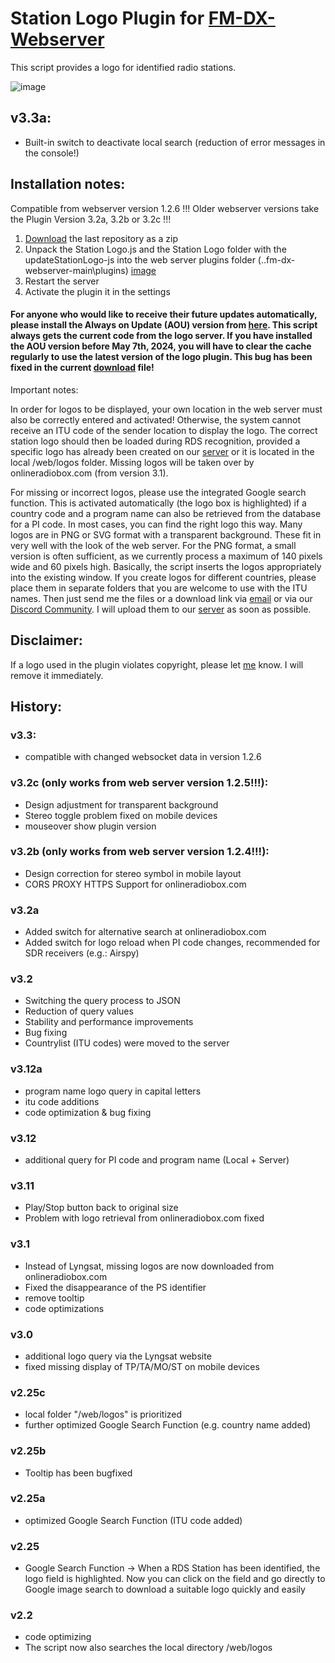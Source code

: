 # Station Logo Plugin for [FM-DX-Webserver](https://github.com/NoobishSVK/fm-dx-webserver)

This script provides a logo for identified radio stations.

![image](https://github.com/user-attachments/assets/4b28bf54-4686-4253-97b8-2929eb67b612)

## v3.3a:
- Built-in switch to deactivate local search (reduction of error messages in the console!)

## Installation notes:

Compatible from webserver version 1.2.6 !!! Older webserver versions take the Plugin Version 3.2a, 3.2b or 3.2c !!!

1. [Download](https://github.com/Highpoint2000/webserver-station-logos/releases) the last repository as a zip
2. Unpack the Station Logo.js and the Station Logo folder with the updateStationLogo-js into the web server plugins folder (..fm-dx-webserver-main\plugins) [image](https://github.com/Highpoint2000/webserver-station-logos/assets/168109804/e0a6fd0e-a70e-4624-9487-b96df144d703)
3. Restart the server
4. Activate the plugin it in the settings

#### For anyone who would like to receive their future updates automatically, please install the Always on Update (AOU) version from [here](https://tef.noobish.eu/logos/scripts/StationLogo_AOU_Version.zip). This script always gets the current code from the logo server. If you have installed the AOU version before May 7th, 2024, you will have to clear the cache regularly to use the latest version of the logo plugin. This bug has been fixed in the current [download](https://tef.noobish.eu/logos/scripts/StationLogo_AOU_Version.zip) file!

Important notes: 

In order for logos to be displayed, your own location in the web server must also be correctly entered and activated! Otherwise, the system cannot receive an ITU code of the sender location to display the logo. The correct station logo should then be loaded during RDS recognition, provided a specific logo has already been created on our [server](https://tef.noobish.eu/logos/logo_preview.html) or it is located in the local /web/logos folder. Missing logos will be taken over by onlineradiobox.com (from version 3.1).

For missing or incorrect logos, please use the integrated Google search function. This is activated automatically (the logo box is highlighted) if a country code and a program name can also be retrieved from the database for a PI code. In most cases, you can find the right logo this way. Many logos are in PNG or SVG format with a transparent background. These fit in very well with the look of the web server. For the PNG format, a small version is often sufficient, as we currently process a maximum of 140 pixels wide and 60 pixels high. Basically, the script inserts the logos appropriately into the existing window. If you create logos for different countries, please place them in separate folders that you are welcome to use with the ITU names. Then just send me the files or a download link via [email](mailto:highpoint2000@googlemail.com) or via our [Discord Community](https://discord.gg/fmdx). I will upload them to our [server](https://tef.noobish.eu/logos/logo_preview.html) as soon as possible.

## Disclaimer: 
If a logo used in the plugin violates copyright, please let [me](mailto:highpoint2000@googlemail.com) know. I will remove it immediately.

## History:

### v3.3:
- compatible with changed websocket data in version 1.2.6

### v3.2c (only works from web server version 1.2.5!!!):
- Design adjustment for transparent background
- Stereo toggle problem fixed on mobile devices
- mouseover show plugin version

### v3.2b (only works from web server version 1.2.4!!!):
- Design correction for stereo symbol in mobile layout
- CORS PROXY HTTPS Support for onlineradiobox.com 

### v3.2a
- Added switch for alternative search at onlineradiobox.com
- Added switch for logo reload when PI code changes, recommended for SDR receivers (e.g.: Airspy)

### v3.2
- Switching the query process to JSON
- Reduction of query values
- Stability and performance improvements
- Bug fixing
- Countrylist (ITU codes) were moved to the server

### v3.12a
- program name logo query in capital letters
- itu code additions
- code optimization & bug fixing

### v3.12
- additional query for PI code and program name (Local + Server)

### v3.11
- Play/Stop button back to original size
- Problem with logo retrieval from onlineradiobox.com fixed

### v3.1
- Instead of Lyngsat, missing logos are now downloaded from onlineradiobox.com
- Fixed the disappearance of the PS identifier
- remove tooltip
- code optimizations

### v3.0
- additional logo query via the Lyngsat website
- fixed missing display of TP/TA/MO/ST on mobile devices

### v2.25c
- local folder "/web/logos" is prioritized
- further optimized Google Search Function (e.g. country name added)

### v2.25b
- Tooltip has been bugfixed

### v2.25a
- optimized Google Search Function (ITU code added)
  
### v2.25
- Google Search Function
  -> When a RDS Station has been identified, the logo field is highlighted. Now you can click on the field and go directly to Google image search to download a suitable logo quickly and easily

### v2.2
- code optimizing
- The script now also searches the local directory /web/logos


